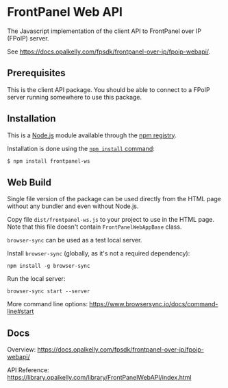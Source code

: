 FrontPanel Web API
==============================

The Javascript implementation of the client API to FrontPanel over IP (FPoIP)
server.

See https://docs.opalkelly.com/fpsdk/frontpanel-over-ip/fpoip-webapi/.

Prerequisites
-------

This is the client API package. You should be able to connect to a FPoIP server
running somewhere to use this package.

Installation
-------

This is a [Node.js](https://nodejs.org/en/) module available through the
[npm registry](https://www.npmjs.com/).

Installation is done using the
[`npm install` command](https://docs.npmjs.com/getting-started/installing-npm-packages-locally):

```bash
$ npm install frontpanel-ws
```

Web Build
-------

Single file version of the package can be used directly from the HTML page
without any bundler and even without Node.js.

Copy file `dist/frontpanel-ws.js` to your project to use in the HTML page.
Note that this file doesn't contain `FrontPanelWebAppBase` class.

`browser-sync` can be used as a test local server.

Install `browser-sync` (globally, as it's not a required dependency):
```
npm install -g browser-sync
```

Run the local server:
```
browser-sync start --server
```

More command line options: https://www.browsersync.io/docs/command-line#start

Docs
-------

Overview: https://docs.opalkelly.com/fpsdk/frontpanel-over-ip/fpoip-webapi/

API Reference: https://library.opalkelly.com/library/FrontPanelWebAPI/index.html
